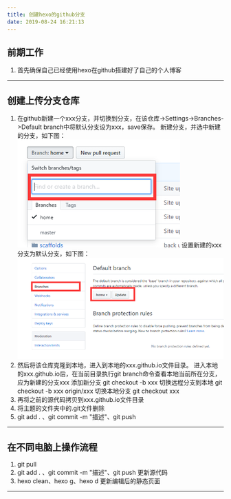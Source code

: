 ```yaml
---
title: 创建hexo的github分支
date: 2019-08-24 16:21:13
---
```

## 前期工作
1. 首先确保自己已经使用hexo在github搭建好了自己的个人博客

---
## 创建上传分支仓库
1. 在github新建一个xxx分支，并切换到分支，在该仓库->Settings->Branches->Default branch中将默认分支设为xxx，save保存。
   新建分支，并选中新建的分支，如下图：
![](创建hexo的github分支/art1.png)
   设置新建的xxx分支为默认分支，如下图：
![](创建hexo的github分支/art2.png)
2. 然后将该仓库克隆到本地，进入到本地的xxx.github.io文件目录。 
   进入本地的xxx.github.io后，在当前目录执行git branch命令查看本地当前所在分支，应为新建的分支xxx 
   添加新分支
   git checkout -b xxx
   切换远程分支到本地
   git checkout -b xxx origin/xxx
   切换本地分支
   git checkout xxx
3. 再将之前的源代码拷贝到xxx.github.io文件目录
4. 将主题的文件夹中的.git文件删除
5. git add . 、git commit -m "描述"、git push

---
## 在不同电脑上操作流程
1. git pull
2. git add . 、git commit -m "描述"、git push 更新源代码
3. hexo clean、hexo g、hexo d  更新编辑后的静态页面

---



